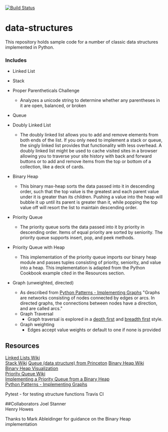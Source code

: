 [![Build Status](https://travis-ci.org/henrykh/data-structures.svg)](https://travis-ci.org/henrykh/data-structures)  

# data-structures

This repository holds sample code for a number of classic data structures implemented in Python.

### Includes

* Linked List  
* Stack
* Proper Parentheticals Challenge
    - Analyzes a unicode string to determine whether any parentheses in it are open, balanced, or broken
* Queue
* Doubly Linked List
    - The doubly linked list allows you to add and remove elements from both ends of the list. If you only need to implement a stack or queue, the singly linked list provides that functionality with less overhead. A doubly linked list might be used to cache visited sites in a browser allowing you to traverse your site history with back and forward buttons or to add and remove items from the top or bottom of a collection, like a deck of cards.
* Binary Heap
    - This binary max-heap sorts the data passed into it in descending order, such that the top value is the greatest and each parent value under it is greater than its children. Pushing a value into the heap will bubble it up until its parent is greater than it, while popping the top value off will resort the list to maintain descending order.
* Priority Queue
    - The priority queue sorts the data passed into it by priority in descending order. Items of equal priority are sorted by seniority. The priority queue supports insert, pop, and peek methods.
* Priority Queue with Heap
    - This implementation of the priority queue imports our binary heap module and passes tuples consisting of priority, seniority, and value into a heap. This implementation is adapted from the Python Cookbook example cited in the Resources section.

* Graph (unweighted, directed)
    -  As described from [Python Patterns - Implementing Graphs](https://www.python.org/doc/essays/graphs/) "Graphs are networks consisting of nodes connected by edges or arcs. In directed graphs, the connections between nodes have a direction, and are called arcs."
    - Graph Traversal
        - Graph traversal is explored in a [depth first](http://en.wikipedia.org/wiki/Depth-first_search) and [breadth first](http://en.wikipedia.org/wiki/Breadth-first_search) style.
    - Graph weighting
        - Edges accept value weights or default to one if none is provided

## Resources
[Linked Lists Wiki](http://en.wikipedia.org/wiki/Linked_list)  
[Stack Wiki](http://en.wikipedia.org/wiki/Stack_(abstract_data_type))  
[Queue (data structure) from Princeton](http://www.princeton.edu/~achaney/tmve/wiki100k/docs/Queue_(data_structure).html)
[Binary Heap Wiki](http://en.wikipedia.org/wiki/Binary_heap)  
[Binary Heap Visualization](http://www.comp.nus.edu.sg/~stevenha/visualization/heap.html)  
[Priority Queue Wiki](http://en.wikipedia.org/wiki/Priority_queue)  
[Implementing a Priority Queue from a Binary Heap](https://www.safaribooksonline.com/library/view/python-cookbook-3rd/9781449357337/ch01s05.html)  
[Python Patterns - Implementing Graphs](https://www.python.org/doc/essays/graphs/)


Pytest - for testing structure functions
Travis CI


##Collaborators
Joel Stanner  
Henry Howes

Thanks to Mark Ableidinger for guidance on the Binary Heap implementation
